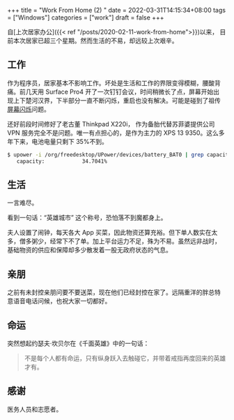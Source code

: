 +++
title = "Work From Home (2) "
date = 2022-03-31T14:15:34+08:00
tags = ["Windows"]
categories = ["work"]
draft = false
+++

自[上次居家办公]({{< ref "/posts/2020-02-11-work-from-home">}})以来，
目前本次居家已超三个星期。然而生活的不易，却远较上次艰辛。

## 工作

作为程序员，居家基本不影响工作。坏处是生活和工作的界限变得模糊，腰酸背
痛。前几天用 Surface Pro4 开了一次钉钉会议，时间稍微长了点，屏幕开始出
现上下楚河汉界，下半部分一直不断闪烁，重启也没有解决。可能是碰到了祖传
[屏幕闪烁](https://zhuanlan.zhihu.com/p/52459182)问题。

还好前段时间修好了老古董 Thinkpad X220i， 作为备胎代替苏菲婆提供公司
VPN 服务完全不是问题。唯一有点担心的，是作为主力的 XPS 13 9350。这么多
年下来，电池电量只剩下 35%不到。

```sh
$ upower -i /org/freedesktop/UPower/devices/battery_BAT0 | grep capacity
   capacity:            34.7041%
```

## 生活

一言难尽。

看到一句话：“英雄城市” 这个称号，恐怕落不到魔都身上。

夫人设置了闹钟，每天各大 App 买菜，因此物资还算充裕。但下单人数实在太
多，僧多粥少，经常下不了单。加上平台运力不足，殊为不易。虽然远非战时，
基础物资的供应和保障却多少散发着一股无政府状态的气息。

## 亲朋

之前有未封控亲朋问要不要送菜，现在他们已经封控在家了。远隔重洋的胖总特
意语音电话问候，也祝大家一切都好。

## 命运

突然想起约瑟夫·坎贝尔在《千面英雄》中的一句话：

> 不是每个人都有命运，只有纵身跃入去触碰它，并带着戒指再度回来的英雄才有。

## 感谢

医务人员和志愿者。
